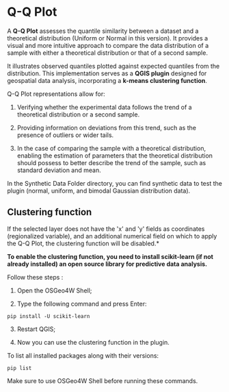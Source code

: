 # Q-Q Plot
A **Q-Q Plot** assesses the quantile similarity between a dataset and a theoretical distribution (Uniform or Normal in this version). It provides a visual and more intuitive approach to compare the data distribution of a sample with either a theoretical distribution or that of a second sample.

It illustrates observed quantiles plotted against expected quantiles from the distribution. This implementation serves as a **QGIS plugin** designed for geospatial data analysis, incorporating a **k-means clustering function**.

Q-Q Plot representations allow for:

1. Verifying whether the experimental data follows the trend of a theoretical distribution or a second sample.

2. Providing information on deviations from this trend, such as the presence of outliers or wider tails.

3. In the case of comparing the sample with a theoretical distribution, enabling the estimation of parameters that the theoretical distribution should possess to better describe the trend of the sample, such as standard deviation and mean.


In the Synthetic Data Folder directory, you can find synthetic data to test the plugin (normal, uniform, and bimodal Gaussian distribution data).


## Clustering function

If the selected layer does not have the 'x' and 'y' fields as coordinates (regionalized variable), and an additional numerical field on which to apply the Q-Q Plot, the clustering function will be disabled.*

**To enable the clustering function, you need to install scikit-learn (if not already installed) an open source library for predictive data analysis.** 

Follow these steps :

1. Open the OSGeo4W Shell;

2. Type the following command and press Enter:

`pip install -U scikit-learn`

3. Restart QGIS;

4. Now you can use the clustering function in the plugin.

To list all installed packages along with their versions:

`pip list`

Make sure to use OSGeo4W Shell before running these commands.
   


